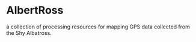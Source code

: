 # AlbertRoss

a collection of processing resources for mapping GPS data
collected from the Shy Albatross.
